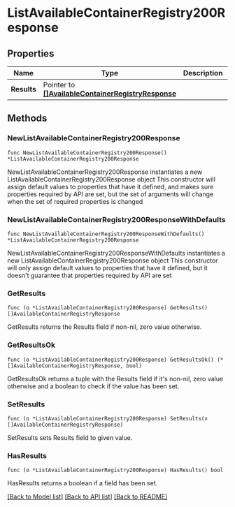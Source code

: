 # ListAvailableContainerRegistry200Response

## Properties

Name | Type | Description | Notes
------------ | ------------- | ------------- | -------------
**Results** | Pointer to [**[]AvailableContainerRegistryResponse**](AvailableContainerRegistryResponse.md) |  | [optional] 

## Methods

### NewListAvailableContainerRegistry200Response

`func NewListAvailableContainerRegistry200Response() *ListAvailableContainerRegistry200Response`

NewListAvailableContainerRegistry200Response instantiates a new ListAvailableContainerRegistry200Response object
This constructor will assign default values to properties that have it defined,
and makes sure properties required by API are set, but the set of arguments
will change when the set of required properties is changed

### NewListAvailableContainerRegistry200ResponseWithDefaults

`func NewListAvailableContainerRegistry200ResponseWithDefaults() *ListAvailableContainerRegistry200Response`

NewListAvailableContainerRegistry200ResponseWithDefaults instantiates a new ListAvailableContainerRegistry200Response object
This constructor will only assign default values to properties that have it defined,
but it doesn't guarantee that properties required by API are set

### GetResults

`func (o *ListAvailableContainerRegistry200Response) GetResults() []AvailableContainerRegistryResponse`

GetResults returns the Results field if non-nil, zero value otherwise.

### GetResultsOk

`func (o *ListAvailableContainerRegistry200Response) GetResultsOk() (*[]AvailableContainerRegistryResponse, bool)`

GetResultsOk returns a tuple with the Results field if it's non-nil, zero value otherwise
and a boolean to check if the value has been set.

### SetResults

`func (o *ListAvailableContainerRegistry200Response) SetResults(v []AvailableContainerRegistryResponse)`

SetResults sets Results field to given value.

### HasResults

`func (o *ListAvailableContainerRegistry200Response) HasResults() bool`

HasResults returns a boolean if a field has been set.


[[Back to Model list]](../README.md#documentation-for-models) [[Back to API list]](../README.md#documentation-for-api-endpoints) [[Back to README]](../README.md)


